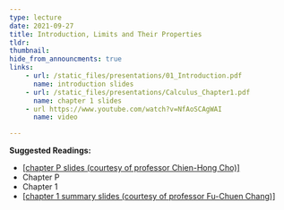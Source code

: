 ```yaml
---
type: lecture
date: 2021-09-27
title: Introduction, Limits and Their Properties
tldr: 
thumbnail: 
hide_from_announcments: true
links: 
    - url: /static_files/presentations/01_Introduction.pdf
      name: introduction slides
    - url: /static_files/presentations/Calculus_Chapter1.pdf
      name: chapter 1 slides
    - url https://www.youtube.com/watch?v=NfAoSCAgWAI
      name: video

---
```

**Suggested Readings:**
- [[chapter P slides (courtesy of professor Chien-Hong Cho)]](/nsysu-EE1003A/static_files/presentations/Ch0_Slidehandout.pdf)
- Chapter P
- Chapter 1
- [[chapter 1 summary slides (courtesy of professor Fu-Chuen Chang)]](/nsysu-EE1003A/static_files/presentations/Chap01_Summary.pdf)
